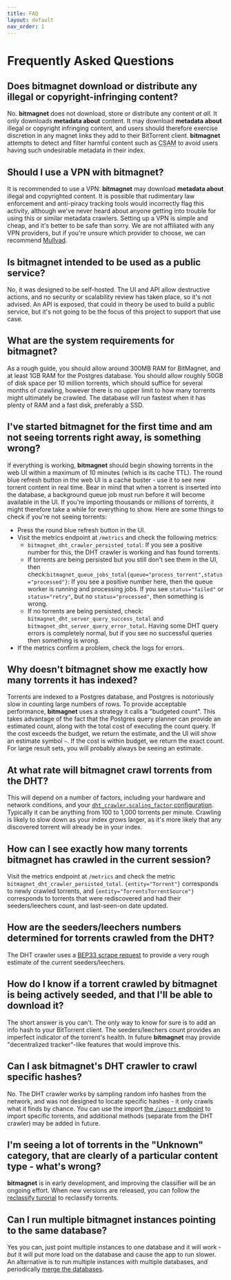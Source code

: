 ```yaml
---
title: FAQ
layout: default
nav_order: 1
---
```


# Frequently Asked Questions

## Does **bitmagnet** download or distribute any illegal or copyright-infringing content?

No. **bitmagnet** does not download, store or distribute any content _at all_. It only downloads **metadata about** content. It may download **metadata about** illegal or copyright infringing content, and users should therefore exercise discretion in any magnet links they add to their BitTorrent client. **bitmagnet** attempts to detect and filter harmful content such as <abbr title="Child Sexual Abuse Material">CSAM</abbr> to avoid users having such undesirable metadata in their index.

## Should I use a VPN with **bitmagnet**?

It is recommended to use a VPN: **bitmagnet** may download **metadata about** illegal and copyrighted content. It is possible that rudimentary law enforcement and anti-piracy tracking tools would incorrectly flag this activity, although we've never heard about anyone getting into trouble for using this or similar metadata crawlers. Setting up a VPN is simple and cheap, and it's better to be safe than sorry. We are not affiliated with any VPN providers, but if you're unsure which provider to choose, we can recommend [Mullvad](https://mullvad.net/).

## Is **bitmagnet** intended to be used as a public service?

No, it was designed to be self-hosted. The UI and API allow destructive actions, and no security or scalability review has taken place, so it's not advised. An API is exposed, that could in theory be used to build a public service, but it's not going to be the focus of this project to support that use case.

## What are the system requirements for **bitmagnet**?

As a rough guide, you should allow around 300MB RAM for BitMagnet, and at least 1GB RAM for the Postgres database. You should allow roughly 50GB of disk space per 10 million torrents, which should suffice for several months of crawling, however there is no upper limit to how many torrents might ultimately be crawled. The database will run fastest when it has plenty of RAM and a fast disk, preferably a SSD.

## I've started **bitmagnet** for the first time and am not seeing torrents right away, is something wrong?

If everything is working, **bitmagnet** should begin showing torrents in the web UI within a maximum of 10 minutes (which is its cache TTL). The round blue refresh button in the web UI is a cache buster - use it to see new torrent content in real time. Bear in mind that when a torrent is inserted into the database, a background queue job must run before it will become available in the UI. If you're importing thousands or millions of torrents, it might therefore take a while for everything to show. Here are some things to check if you're not seeing torrents:

- Press the round blue refresh button in the UI.
- Visit the metrics endpoint at `/metrics` and check the following metrics:
  - `bitmagnet_dht_crawler_persisted_total`: If you see a positive number for this, the DHT crawler is working and has found torrents.
  - If torrents are being persisted but you still don't see them in the UI, then check:`bitmagnet_queue_jobs_total{queue="process_torrent",status="processed"}`: If you see a positive number here, then the queue worker is running and processing jobs. If you see `status="failed"` or `status="retry"`, but no `status="processed"`, then something is wrong.
  - If no torrents are being persisted, check: `bitmagnet_dht_server_query_success_total` and `bitmagnet_dht_server_query_error_total`. Having some DHT query errors is completely normal, but if you see no successful queries then something is wrong.
- If the metrics confirm a problem, check the logs for errors.

## Why doesn't **bitmagnet** show me exactly how many torrents it has indexed?

Torrents are indexed to a Postgres database, and Postgres is notoriously slow in counting large numbers of rows. To provide acceptable performance, **bitmagnet** uses a strategy it calls a "budgeted count". This takes advantage of the fact that the Postgres query planner can provide an estimated count, along with the total cost of executing the count query. If the cost exceeds the budget, we return the estimate, and the UI will show an estimate symbol `~`. If the cost is within budget, we return the exact count. For large result sets, you will probably always be seeing an estimate.

## At what rate will **bitmagnet** crawl torrents from the DHT?

This will depend on a number of factors, including your hardware and network conditions, and your [`dht_crawler.scaling_factor` configuration](/setup/configuration.html). Typically it can be anything from 100 to 1,000 torrents per minute. Crawling is likely to slow down as your index grows larger, as it's more likely that any discovered torrent will already be in your index.

## How can I see exactly how many torrents **bitmagnet** has crawled in the current session?

Visit the metrics endpoint at `/metrics` and check the metric `bitmagnet_dht_crawler_persisted_total`. `{entity="Torrent"}` corresponds to newly crawled torrents, and `{entity="TorrentsTorrentSource"}` corresponds to torrents that were rediscovered and had their seeders/leechers count, and last-seen-on date updated.

## How are the seeders/leechers numbers determined for torrents crawled from the DHT?

The DHT crawler uses a [BEP33 scrape request](https://www.bittorrent.org/beps/bep_0033.html) to provide a very rough estimate of the current seeders/leechers.

## How do I know if a torrent crawled by **bitmagnet** is being actively seeded, and that I'll be able to download it?

The short answer is you can't. The only way to know for sure is to add an info hash to your BitTorrent client. The seeders/leechers count provides an imperfect indicator of the torrent's health. In future **bitmagnet** may provide "decentralized tracker"-like features that would improve this.

## Can I ask **bitmagnet**'s DHT crawler to crawl specific hashes?

No. The DHT crawler works by sampling random info hashes from the network, and was not designed to locate specific hashes - it only crawls what it finds by chance. You can use the import [the `/import` endpoint](/tutorials/import.html) to import specific torrents, and additional methods (separate from the DHT crawler) may be added in future.

## I'm seeing a lot of torrents in the "Unknown" category, that are clearly of a particular content type - what's wrong?

**bitmagnet** is in early development, and improving the classifier will be an ongoing effort. When new versions are released, you can follow the [reclassify turorial](/tutorials/reprocess-reclassify.html) to reclassify torrents.

## Can I run multiple **bitmagnet** instances pointing to the same database?

Yes you can, just point multiple instances to one database and it will work - _but_ it will put more load on the database and cause the app to run slower. An alternative is to run multiple instances with multiple databases, and periodically [merge the databases](/tutorials/backup-restore-merge.html).
